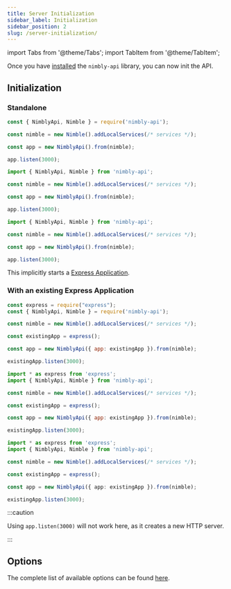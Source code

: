 ```yaml
---
title: Server Initialization
sidebar_label: Initialization
sidebar_position: 2
slug: /server-initialization/
---
```


import Tabs from '@theme/Tabs';
import TabItem from '@theme/TabItem';

Once you have [installed](server-installation.md) the `nimbly-api` library, you can now init the API.

## Initialization

### Standalone

<Tabs groupId="lang">
  <TabItem value="cjs" label="CommonJS" default>

```js
const { NimblyApi, Nimble } = require('nimbly-api');

const nimble = new Nimble().addLocalServices(/* services */);

const app = new NimblyApi().from(nimble);

app.listen(3000);
```

  </TabItem>
  <TabItem value="mjs" label="ES modules">

```js
import { NimblyApi, Nimble } from 'nimbly-api';

const nimble = new Nimble().addLocalServices(/* services */);

const app = new NimblyApi().from(nimble);

app.listen(3000);
```

  </TabItem>
  <TabItem value="ts" label="TypeScript">

```ts
import { NimblyApi, Nimble } from 'nimbly-api';

const nimble = new Nimble().addLocalServices(/* services */);

const app = new NimblyApi().from(nimble);

app.listen(3000);
```

  </TabItem>
</Tabs>

This implicitly starts a [Express Application](http://expressjs.com/en/4x/api.html#app).

### With an existing Express Application

<Tabs groupId="lang">
  <TabItem value="cjs" label="CommonJS" default>

```js
const express = require("express");
const { NimblyApi, Nimble } = require('nimbly-api');

const nimble = new Nimble().addLocalServices(/* services */);

const existingApp = express();

const app = new NimblyApi({ app: existingApp }).from(nimble);

existingApp.listen(3000);
```

  </TabItem>
  <TabItem value="mjs" label="ES modules">

```js
import * as express from 'express';
import { NimblyApi, Nimble } from 'nimbly-api';

const nimble = new Nimble().addLocalServices(/* services */);

const existingApp = express();

const app = new NimblyApi({ app: existingApp }).from(nimble);

existingApp.listen(3000);
```

  </TabItem>
  <TabItem value="ts" label="TypeScript">

```ts
import * as express from 'express';
import { NimblyApi, Nimble } from 'nimbly-api';

const nimble = new Nimble().addLocalServices(/* services */);

const existingApp = express();

const app = new NimblyApi({ app: existingApp }).from(nimble);

existingApp.listen(3000);
```

  </TabItem>
</Tabs>

:::caution

Using `app.listen(3000)` will not work here, as it creates a new HTTP server.

:::

## Options

The complete list of available options can be found [here](../../server-api.md).
